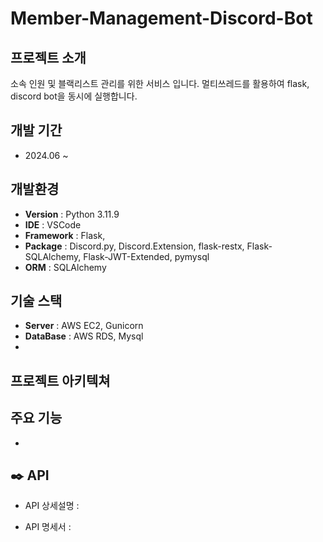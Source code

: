 # Member-Management-Discord-Bot

## 프로젝트 소개
소속 인원 및 블랙리스트 관리를 위한 서비스 입니다. 멀티쓰레드를 활용하여 flask, discord bot을 동시에 실행합니다. 

## 개발 기간 
- 2024.06 ~ 

## 개발환경
- **Version** : Python 3.11.9
- **IDE** : VSCode
- **Framework** : Flask,
- **Package** : Discord.py, Discord.Extension, flask-restx, Flask-SQLAlchemy, Flask-JWT-Extended, pymysql
- **ORM** : SQLAlchemy

## 기술 스택
- **Server** : AWS EC2, Gunicorn
- **DataBase** : AWS RDS, Mysql
- 

## 프로젝트 아키텍쳐


## 주요 기능
- 
      
## ✒️ API
- API 상세설명 : 


- API 명세서 : 
